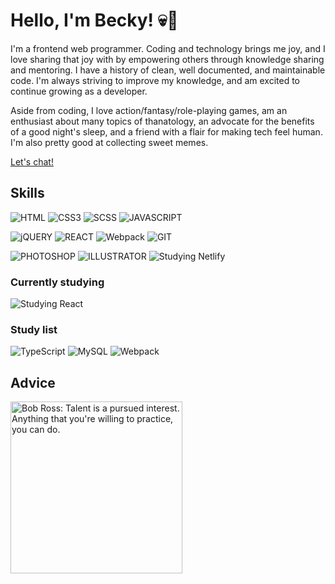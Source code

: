 
# Hello, I'm Becky! 💀🌸

I'm a frontend web programmer. Coding and technology brings me joy, and I love sharing that joy with by empowering others through knowledge sharing and mentoring. I have a history of clean, well documented, and maintainable code. I'm always striving to improve my knowledge, and am excited to continue growing as a developer.

Aside from coding, I love action/fantasy/role-playing games, am an enthusiast about many topics of thanatology, an advocate for the benefits of a good night's sleep, and a friend with a flair for making tech feel human. I'm also pretty good at collecting sweet memes.

[Let's chat!](https://becky.dev/contact)

## Skills
![HTML](https://img.shields.io/static/v1?logo=html5&logoColor=FF91AF&label=&message=HTML5&labelColor=24292e&color=FF91AF&style=for-the-badge)
![CSS3](https://img.shields.io/static/v1?logo=css3&logoColor=FF91AF&label=&message=CSS3&labelColor=24292e&color=FF91AF&style=for-the-badge)
![SCSS](https://img.shields.io/static/v1?logo=SASS&logoColor=FF91AF&label=&message=SCSS&labelColor=24292e&color=FF91AF&style=for-the-badge)
![JAVASCRIPT](https://img.shields.io/static/v1?logo=JAVASCRIPT&logoColor=FF91AF&label=&message=JAVASCRIPT&labelColor=24292e&color=FF91AF&style=for-the-badge)

![jQUERY](https://img.shields.io/static/v1?logo=jQUERY&logoColor=FF91AF&label=&message=jQUERY&labelColor=24292e&color=FF91AF&style=for-the-badge)
![REACT](https://img.shields.io/static/v1?logo=REACT&logoColor=FF91AF&label=&message=REACT&labelColor=24292e&color=FF91AF&style=for-the-badge)
![Webpack](https://img.shields.io/static/v1?logo=webpack&logoColor=FF91AF&label=&message=WEBPACK&labelColor=24292e&color=FF91AF&style=for-the-badge)
![GIT](https://img.shields.io/static/v1?logo=GIT&logoColor=FF91AF&label=&message=GIT&labelColor=24292e&color=FF91AF&style=for-the-badge)

![PHOTOSHOP](https://img.shields.io/static/v1?logo=ADOBE&logoColor=FF91AF&label=&message=PHOTOSHOP&labelColor=24292e&color=FF91AF&style=for-the-badge)
![ILLUSTRATOR](https://img.shields.io/static/v1?logo=ADOBE&logoColor=FF91AF&label=&message=ILLUSTRATOR&labelColor=24292e&color=FF91AF&style=for-the-badge)
![Studying Netlify](https://img.shields.io/static/v1?logo=netlify&logoColor=FF91AF&label=&message=NETLIFY&labelColor=24292e&color=FF91AF&style=for-the-badge)

### Currently studying
![Studying React](https://img.shields.io/static/v1?logo=react&logoColor=FF91AF&label=&message=REACT&labelColor=24292e&color=FF91AF&style=for-the-badge)

### Study list
![TypeScript](https://img.shields.io/static/v1?logo=typescript&logoColor=FF91AF&label=&message=TYPESCRIPT&labelColor=24292e&color=FF91AF&style=for-the-badge)
![MySQL](https://img.shields.io/static/v1?logo=mysql&logoColor=FF91AF&label=&message=MySQL&labelColor=24292e&color=FF91AF&style=for-the-badge)
![Webpack](https://img.shields.io/static/v1?logo=webpack&logoColor=FF91AF&label=&message=WEBPACK&labelColor=24292e&color=FF91AF&style=for-the-badge)
 
## Advice
<img src="https://media.giphy.com/media/B4OVvY3CVNN0Q/giphy.gif" alt="Bob Ross: Talent is a pursued interest. Anything that you're willing to practice, you can do." width="275px">
